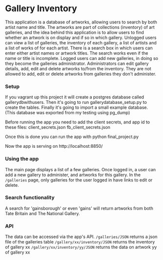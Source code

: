 # Gallery Inventory


This application is a database of artworks, allowing users to search by both artist name and title. The artworks are part of collections (inventory) of art galleries, and the idea behind
this application is to allow users to find whether an artwork is on display and if so in which gallery.
Unlogged users can view a list of galleries, the inventory of each gallery, a list of artists and a list of works of for each artist. There is a search box in which users can enter either
artist names or artwork titles. The search works even if the name or title is incomplete. Logged users can add new galleries, in doing so they become the galleries administrator.
Administrators can edit gallery details, add, edit and delete artworks to/from the inventory. They are not allowed to add, edit or delete artworks from galleries they don't administer.


### Setup

If you vagrant up this project it will create a postgres database called gallerydbwithusers.
Then it's going to run gallerydatabase_setup.py to create the tables.
Finally it's going to import a small example database. (This database was exported from my testing using pg_dump)

Before running the app you need to add the client secrets, and app id to these files:
client_secrets.json
fb_client_secrets.json

Once this is done you can run the app with
python final_project.py

Now the app is serving on http://localhost:8850/


### Using the app

The main page displays a list of a few galleries.
Once logged in, a user can add a new gallery to administer, and artworks for this gallery.
In the `/galleries` page, only galleries for the user logged in have links to edit or delete.


### Search functionality

A search for 'gainsborough' or even 'gains' will return artworks from both Tate Britain and
The National Gallery. 


### API 

The data can be accessed via the app's API.
`/galleries/JSON` returns a json file of the galleries table
`/gallery/xx/inventory/JSON` returns the inventory of gallery xx
`/gallery/xx/inventory/yy/JSON` returns the data on artwork yy of gallery xx



